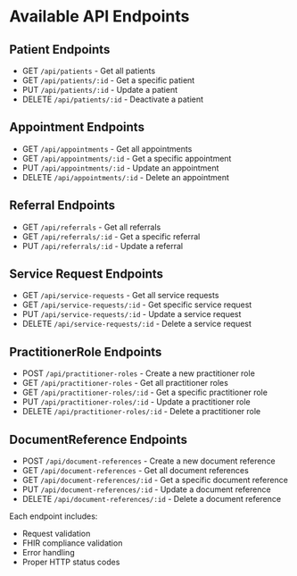# Available API Endpoints

## Patient Endpoints
- GET `/api/patients` - Get all patients
- GET `/api/patients/:id` - Get a specific patient
- PUT `/api/patients/:id` - Update a patient
- DELETE `/api/patients/:id` - Deactivate a patient

## Appointment Endpoints
- GET `/api/appointments` - Get all appointments
- GET `/api/appointments/:id` - Get a specific appointment
- PUT `/api/appointments/:id` - Update an appointment
- DELETE `/api/appointments/:id` - Delete an appointment

## Referral Endpoints
- GET `/api/referrals` - Get all referrals
- GET `/api/referrals/:id` - Get a specific referral
- PUT `/api/referrals/:id` - Update a referral

## Service Request Endpoints
- GET `/api/service-requests` - Get all service requests
- GET `/api/service-requests/:id` - Get specific service request
- PUT `/api/service-requests/:id` - Update a service request
- DELETE `/api/service-requests/:id` - Delete a service request

## PractitionerRole Endpoints
- POST `/api/practitioner-roles` - Create a new practitioner role
- GET `/api/practitioner-roles` - Get all practitioner roles
- GET `/api/practitioner-roles/:id` - Get a specific practitioner role
- PUT `/api/practitioner-roles/:id` - Update a practitioner role
- DELETE `/api/practitioner-roles/:id` - Delete a practitioner role

## DocumentReference Endpoints
- POST `/api/document-references` - Create a new document reference
- GET `/api/document-references` - Get all document references
- GET `/api/document-references/:id` - Get a specific document reference
- PUT `/api/document-references/:id` - Update a document reference
- DELETE `/api/document-references/:id` - Delete a document reference

Each endpoint includes:
- Request validation
- FHIR compliance validation
- Error handling
- Proper HTTP status codes